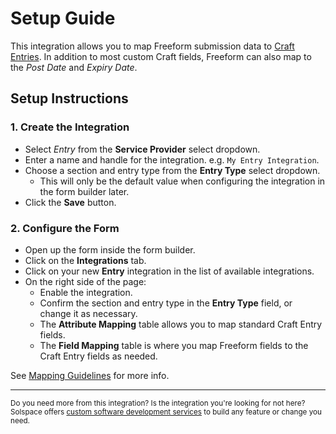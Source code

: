 # Setup Guide

This integration allows you to map Freeform submission data to [Craft Entries](https://craftcms.com/docs/4.x/entries.html). In addition to most custom Craft fields, Freeform can also map to the *Post Date* and *Expiry Date*.

## Setup Instructions

### 1. Create the Integration

- Select *Entry* from the **Service Provider** select dropdown.
- Enter a name and handle for the integration. e.g. `My Entry Integration`.
- Choose a section and entry type from the **Entry Type** select dropdown.
    - This will only be the default value when configuring the integration in the form builder later.
- Click the **Save** button.

### 2. Configure the Form

- Open up the form inside the form builder.
- Click on the **Integrations** tab.
- Click on your new **Entry** integration in the list of available integrations.
- On the right side of the page:
    - Enable the integration.
    - Confirm the section and entry type in the **Entry Type** field, or change it as necessary.
    - The **Attribute Mapping** table allows you to map standard Craft Entry fields.
    - The **Field Mapping** table is where you map Freeform fields to the Craft Entry fields as needed.

See [Mapping Guidelines](https://docs.solspace.com/craft/freeform/v5/integrations/elements/#mapping-guidelines) for more info.

---

<small>Do you need more from this integration? Is the integration you're looking for not here? Solspace offers [custom software development services](https://docs.solspace.com/support/premium/) to build any feature or change you need.</small>
